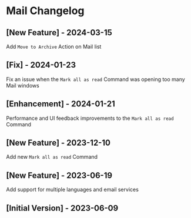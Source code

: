 # Mail Changelog

## [New Feature] - 2024-03-15

Add `Move to Archive` Action on Mail list

## [Fix] - 2024-01-23

Fix an issue when the `Mark all as read` Command was opening too many Mail windows

## [Enhancement] - 2024-01-21

Performance and UI feedback improvements to the `Mark all as read` Command

## [New Feature] - 2023-12-10

Add new `Mark all as read` Command

## [New Feature] - 2023-06-19

Add support for multiple languages and email services

## [Initial Version] - 2023-06-09
